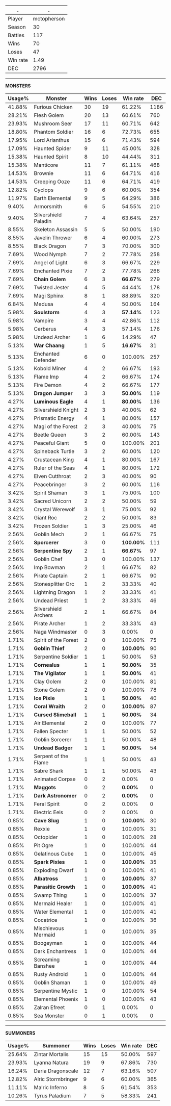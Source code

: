 .|.
|-|-
Player|mctopherson
Season|30
Battles|117
Wins|70
Loses|47
Win rate|1.49
DEC|2796

---
**MONSTERS**

Usage%|Monster|Wins|Loses|Win rate|DEC|
-|-|-|-|-|-|
41.88%|Furious Chicken|30|19|61.22%|1186|
28.21%|Flesh Golem|20|13|60.61%|760|
23.93%|Mushroom Seer|17|11|60.71%|642|
18.80%|Phantom Soldier|16|6|72.73%|655|
17.95%|Lord Arianthus|15|6|71.43%|594|
17.09%|Haunted Spider|9|11|45.00%|328|
15.38%|Haunted Spirit|8|10|44.44%|311|
15.38%|Manticore|11|7|61.11%|468|
14.53%|Brownie|11|6|64.71%|416|
14.53%|Creeping Ooze|11|6|64.71%|419|
12.82%|Cyclops|9|6|60.00%|354|
11.97%|Earth Elemental|9|5|64.29%|386|
9.40%|Armorsmith|6|5|54.55%|210|
9.40%|Silvershield Paladin|7|4|63.64%|257|
8.55%|Skeleton Assassin|5|5|50.00%|190|
8.55%|Javelin Thrower|6|4|60.00%|273|
8.55%|Black Dragon|7|3|70.00%|300|
7.69%|Wood Nymph|7|2|77.78%|258|
7.69%|Angel of Light|6|3|66.67%|229|
7.69%|Enchanted Pixie|7|2|77.78%|266|
7.69%|**Chain Golem**|6|3|**66.67%**|279|
7.69%|Twisted Jester|4|5|44.44%|178|
7.69%|Magi Sphinx|8|1|88.89%|320|
6.84%|Medusa|4|4|50.00%|164|
5.98%|**Soulstorm**|4|3|**57.14%**|123|
5.98%|Vampire|3|4|42.86%|112|
5.98%|Cerberus|4|3|57.14%|176|
5.98%|Undead Archer|1|6|14.29%|47|
5.13%|**War Chaang**|1|5|**16.67%**|31|
5.13%|Enchanted Defender|6|0|100.00%|257|
5.13%|Kobold Miner|4|2|66.67%|193|
5.13%|Flame Imp|4|2|66.67%|174|
5.13%|Fire Demon|4|2|66.67%|177|
5.13%|**Dragon Jumper**|3|3|**50.00%**|119|
4.27%|**Luminous Eagle**|4|1|**80.00%**|136|
4.27%|Silvershield Knight|2|3|40.00%|62|
4.27%|Prismatic Energy|4|1|80.00%|157|
4.27%|Magi of the Forest|2|3|40.00%|75|
4.27%|Beetle Queen|3|2|60.00%|143|
4.27%|Peaceful Giant|5|0|100.00%|201|
4.27%|Spineback Turtle|3|2|60.00%|120|
4.27%|Crustacean King|4|1|80.00%|167|
4.27%|Ruler of the Seas|4|1|80.00%|172|
4.27%|Elven Cutthroat|2|3|40.00%|90|
4.27%|Peacebringer|3|2|60.00%|116|
3.42%|Spirit Shaman|3|1|75.00%|100|
3.42%|Sacred Unicorn|2|2|50.00%|59|
3.42%|Crystal Werewolf|3|1|75.00%|92|
3.42%|Giant Roc|2|2|50.00%|83|
3.42%|Frozen Soldier|1|3|25.00%|46|
2.56%|Goblin Mech|2|1|66.67%|75|
2.56%|**Sporcerer**|3|0|**100.00%**|111|
2.56%|**Serpentine Spy**|2|1|**66.67%**|97|
2.56%|Goblin Chef|3|0|100.00%|137|
2.56%|Imp Bowman|2|1|66.67%|82|
2.56%|Pirate Captain|2|1|66.67%|90|
2.56%|Stonesplitter Orc|1|2|33.33%|40|
2.56%|Lightning Dragon|1|2|33.33%|41|
2.56%|Undead Priest|1|2|33.33%|46|
2.56%|Silvershield Archers|2|1|66.67%|84|
2.56%|Pirate Archer|1|2|33.33%|43|
2.56%|Naga Windmaster|0|3|0.00%|0|
1.71%|Spirit of the Forest|2|0|100.00%|75|
1.71%|**Goblin Thief**|2|0|**100.00%**|90|
1.71%|Serpentine Soldier|1|1|50.00%|53|
1.71%|**Cornealus**|1|1|**50.00%**|35|
1.71%|**The Vigilator**|1|1|**50.00%**|41|
1.71%|Clay Golem|2|0|100.00%|81|
1.71%|Stone Golem|2|0|100.00%|78|
1.71%|**Ice Pixie**|1|1|**50.00%**|40|
1.71%|**Coral Wraith**|2|0|**100.00%**|87|
1.71%|**Cursed Slimeball**|1|1|**50.00%**|34|
1.71%|Air Elemental|2|0|100.00%|77|
1.71%|Fallen Specter|1|1|50.00%|52|
1.71%|Goblin Sorcerer|1|1|50.00%|48|
1.71%|**Undead Badger**|1|1|**50.00%**|54|
1.71%|Serpent of the Flame|1|1|50.00%|43|
1.71%|Sabre Shark|1|1|50.00%|43|
1.71%|Animated Corpse|0|2|0.00%|0|
1.71%|**Maggots**|0|2|**0.00%**|0|
1.71%|**Dark Astronomer**|0|2|**0.00%**|0|
1.71%|Feral Spirit|0|2|0.00%|0|
1.71%|Electric Eels|0|2|0.00%|0|
0.85%|**Cave Slug**|1|0|**100.00%**|30|
0.85%|Rexxie|1|0|100.00%|31|
0.85%|Octopider|1|0|100.00%|28|
0.85%|Pit Ogre|1|0|100.00%|44|
0.85%|Gelatinous Cube|1|0|100.00%|45|
0.85%|**Spark Pixies**|1|0|**100.00%**|35|
0.85%|Exploding Dwarf|1|0|100.00%|41|
0.85%|**Albatross**|1|0|**100.00%**|37|
0.85%|**Parasitic Growth**|1|0|**100.00%**|41|
0.85%|Swamp Thing|1|0|100.00%|37|
0.85%|Mermaid Healer|1|0|100.00%|41|
0.85%|Water Elemental|1|0|100.00%|41|
0.85%|Cocatrice|1|0|100.00%|36|
0.85%|Mischievous Mermaid|1|0|100.00%|35|
0.85%|Boogeyman|1|0|100.00%|44|
0.85%|Dark Enchantress|1|0|100.00%|44|
0.85%|Screaming Banshee|1|0|100.00%|44|
0.85%|Rusty Android|1|0|100.00%|44|
0.85%|Goblin Shaman|1|0|100.00%|49|
0.85%|Serpentine Mystic|1|0|100.00%|54|
0.85%|Elemental Phoenix|1|0|100.00%|43|
0.85%|Zalran Efreet|0|1|0.00%|0|
0.85%|Sea Monster|0|1|0.00%|0|

---
**SUMMONERS**

Usage%|Summoner|Wins|Loses|Win rate|DEC|
-|-|-|-|-|-|
25.64%|Zintar Mortalis|15|15|50.00%|597|
23.93%|Lyanna Natura|19|9|67.86%|730|
16.24%|Daria Dragonscale|12|7|63.16%|507|
12.82%|Alric Stormbringer|9|6|60.00%|365|
11.11%|Malric Inferno|8|5|61.54%|353|
10.26%|Tyrus Paladium|7|5|58.33%|241|
